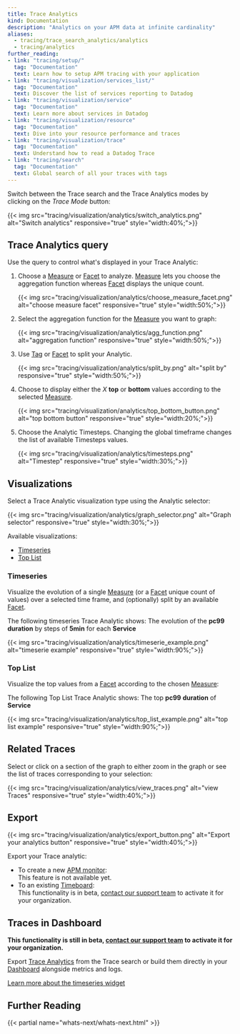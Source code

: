 ```yaml
---
title: Trace Analytics
kind: Documentation
description: "Analytics on your APM data at infinite cardinality"
aliases:
  - tracing/trace_search_analytics/analytics
  - tracing/analytics
further_reading:
- link: "tracing/setup/"
  tag: "Documentation"
  text: Learn how to setup APM tracing with your application
- link: "tracing/visualization/services_list/"
  tag: "Documentation"
  text: Discover the list of services reporting to Datadog
- link: "tracing/visualization/service"
  tag: "Documentation"
  text: Learn more about services in Datadog
- link: "tracing/visualization/resource"
  tag: "Documentation"
  text: Dive into your resource performance and traces
- link: "tracing/visualization/trace"
  tag: "Documentation"
  text: Understand how to read a Datadog Trace
- link: "tracing/search"
  tag: "Documentation"
  text: Global search of all your traces with tags
---
```


Switch between the Trace search and the Trace Analytics modes by clicking on the *Trace Mode* button:

{{< img src="tracing/visualization/analytics/switch_analytics.png" alt="Switch analytics" responsive="true" style="width:40%;">}}

## Trace Analytics query 

Use the query to control what's displayed in your Trace Analytic:

1. Choose a [Measure][1] or [Facet][2] to analyze. [Measure][1] lets you choose the aggregation function whereas [Facet][2] displays the unique count.
    
    {{< img src="tracing/visualization/analytics/choose_measure_facet.png" alt="choose measure facet" responsive="true" style="width:50%;">}}

2. Select the aggregation function for the [Measure][1] you want to graph:
    
    {{< img src="tracing/visualization/analytics/agg_function.png" alt="aggregation function" responsive="true" style="width:50%;">}}

3. Use [Tag][1] or [Facet][2] to split your Analytic.  

    {{< img src="tracing/visualization/analytics/split_by.png" alt="split by" responsive="true" style="width:50%;">}}

4. Choose to display either the *X* **top** or **bottom** values according to the selected [Measure][1].
    
    {{< img src="tracing/visualization/analytics/top_bottom_button.png" alt="top bottom button" responsive="true" style="width:20%;">}}
    
5. Choose the Analytic Timesteps.
  Changing the global timeframe changes the list of available Timesteps values.

    {{< img src="tracing/visualization/analytics/timesteps.png" alt="Timestep" responsive="true" style="width:30%;">}}

## Visualizations 

Select a Trace Analytic visualization type using the Analytic selector:

{{< img src="tracing/visualization/analytics/graph_selector.png" alt="Graph selector" responsive="true" style="width:30%;">}}

Available visualizations:

* [Timeseries](#timeseries)
* [Top List](#top-list)

### Timeseries

Visualize the evolution of a single [Measure][1] (or a [Facet][2] unique count of values) over a selected time frame, and (optionally) split by an available [Facet][2].

The following timeseries Trace Analytic shows:
The evolution of the **pc99** **duration** by steps of **5min** for each **Service** 

{{< img src="tracing/visualization/analytics/timeserie_example.png" alt="timeserie example" responsive="true" style="width:90%;">}}

### Top List 

Visualize the top values from a [Facet][2] according to the chosen [Measure][1]:

The following Top List Trace Analytic shows:
The top **pc99** **duration** of **Service** 

{{< img src="tracing/visualization/analytics/top_list_example.png" alt="top list example" responsive="true" style="width:90%;">}}

## Related Traces

Select or click on a section of the graph to either zoom in the graph or see the list of traces corresponding to your selection:

{{< img src="tracing/visualization/analytics/view_traces.png" alt="view Traces" responsive="true" style="width:40%;">}}

## Export

{{< img src="tracing/visualization/analytics/export_button.png" alt="Export your analytics button" responsive="true" style="width:40%;">}}

Export your Trace analytic: 

* To create a new [APM monitor][4]:  
    This feature is not available yet.
* To an existing [Timeboard][5]:  
    This functionality is in beta, [contact our support team][6] to activate it for your organization.

## Traces in Dashboard 

**This functionality is still in beta, [contact our support team][6] to activate it for your organization.**

Export [Trace Analytics][7] from the Trace search or build them directly in your [Dashboard][8] alongside metrics and logs.

[Learn more about the timeseries widget][9]

## Further Reading

{{< partial name="whats-next/whats-next.html" >}}

[1]: /tracing/visualization/search/#measures
[2]: /tracing/visualization/search/#facets
[3]: /tagging
[4]: /monitors/monitor_types/apm
[5]: /graphing/dashboards/timeboard
[6]: /help
[7]: /graphing/dashboards/widgets/#timeseries
[8]: /graphing/dashboards
[9]: /graphing/dashboards/widgets/#timeseries
